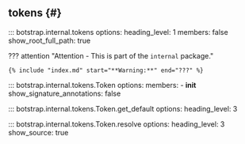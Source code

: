 ## tokens {#}

<!-- prettier-ignore -->
::: botstrap.internal.tokens
    options:
      heading_level: 1
      members: false
      show_root_full_path: true

??? attention "Attention - This is part of the `internal` package."

    {% include "index.md" start="**Warning:**" end="???" %}

<!-- prettier-ignore -->
::: botstrap.internal.tokens.Token
    options:
      members:
        - __init__
      show_signature_annotations: false

<!-- prettier-ignore -->
::: botstrap.internal.tokens.Token.get_default
    options:
      heading_level: 3

<!-- prettier-ignore -->
::: botstrap.internal.tokens.Token.resolve
    options:
      heading_level: 3
      show_source: true

<link rel="stylesheet" href="../../stylesheets/tokens.css" />
<link rel="stylesheet" href="../../stylesheets/nav-code.css" />
